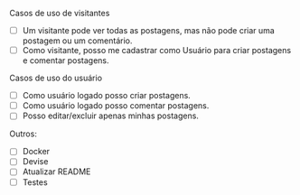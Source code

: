 Casos de uso de visitantes
- [ ] Um visitante pode ver todas as postagens, mas não pode criar uma postagem ou um comentário.
- [ ] Como visitante, posso me cadastrar como Usuário para criar postagens e comentar postagens.

Casos de uso do usuário
- [ ] Como usuário logado posso criar postagens.
- [ ] Como usuário logado posso comentar postagens.
- [ ] Posso editar/excluir apenas minhas postagens.

Outros:
- [ ] Docker
- [ ] Devise
- [ ] Atualizar README
- [ ] Testes